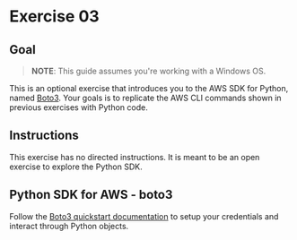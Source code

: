# Exercise 03

## Goal

> **NOTE**: This guide assumes you're working with a Windows OS.

This is an optional exercise that introduces you to the AWS SDK for Python, named [Boto3](https://boto3.amazonaws.com/v1/documentation/api/latest/index.html). Your goals is to replicate the AWS CLI commands shown in previous exercises with Python code.

## Instructions

This exercise has no directed instructions. It is meant to be an open exercise to explore the Python SDK.

## Python SDK for AWS - boto3

Follow the [Boto3 quickstart documentation](https://boto3.amazonaws.com/v1/documentation/api/latest/guide/quickstart.html) to setup your credentials and interact through Python objects.
